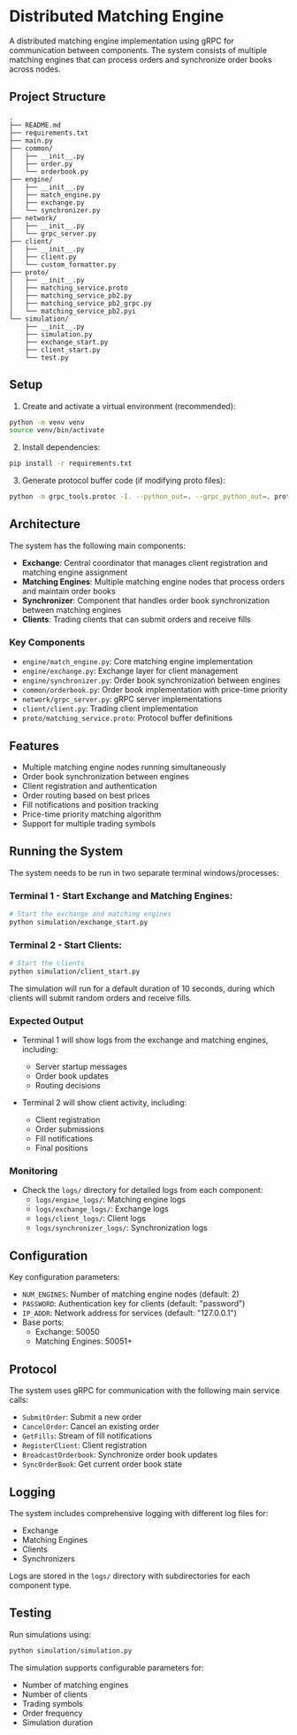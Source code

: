 # Distributed Matching Engine

A distributed matching engine implementation using gRPC for communication between components. The system consists of multiple matching engines that can process orders and synchronize order books across nodes.

## Project Structure

```
.
├── README.md
├── requirements.txt
├── main.py
├── common/
│   ├── __init__.py
│   ├── order.py
│   └── orderbook.py
├── engine/
│   ├── __init__.py
│   ├── match_engine.py
│   ├── exchange.py
│   └── synchronizer.py
├── network/
│   ├── __init__.py
│   └── grpc_server.py
├── client/
│   ├── __init__.py
│   ├── client.py
│   └── custom_formatter.py
├── proto/
│   ├── __init__.py
│   ├── matching_service.proto
│   ├── matching_service_pb2.py
│   ├── matching_service_pb2_grpc.py
│   └── matching_service_pb2.pyi
└── simulation/
    ├── __init__.py
    ├── simulation.py
    ├── exchange_start.py
    ├── client_start.py
    └── test.py
```

## Setup

1. Create and activate a virtual environment (recommended):
```bash
python -m venv venv
source venv/bin/activate
```

2. Install dependencies:
```bash
pip install -r requirements.txt
```

3. Generate protocol buffer code (if modifying proto files):
```bash
python -m grpc_tools.protoc -I. --python_out=. --grpc_python_out=. proto/matching_service.proto
```


## Architecture

The system has the following main components:

- **Exchange**: Central coordinator that manages client registration and matching engine assignment
- **Matching Engines**: Multiple matching engine nodes that process orders and maintain order books
- **Synchronizer**: Component that handles order book synchronization between matching engines
- **Clients**: Trading clients that can submit orders and receive fills

### Key Components

- `engine/match_engine.py`: Core matching engine implementation
- `engine/exchange.py`: Exchange layer for client management
- `engine/synchronizer.py`: Order book synchronization between engines
- `common/orderbook.py`: Order book implementation with price-time priority
- `network/grpc_server.py`: gRPC server implementations
- `client/client.py`: Trading client implementation
- `proto/matching_service.proto`: Protocol buffer definitions

## Features

- Multiple matching engine nodes running simultaneously
- Order book synchronization between engines
- Client registration and authentication
- Order routing based on best prices
- Fill notifications and position tracking
- Price-time priority matching algorithm
- Support for multiple trading symbols

## Running the System

The system needs to be run in two separate terminal windows/processes:

### Terminal 1 - Start Exchange and Matching Engines:
```bash
# Start the exchange and matching engines
python simulation/exchange_start.py
```

### Terminal 2 - Start Clients:
```bash
# Start the clients
python simulation/client_start.py
```

The simulation will run for a default duration of 10 seconds, during which clients will submit random orders and receive fills.

### Expected Output
- Terminal 1 will show logs from the exchange and matching engines, including:
  - Server startup messages
  - Order book updates
  - Routing decisions
  
- Terminal 2 will show client activity, including:
  - Client registration
  - Order submissions
  - Fill notifications
  - Final positions

### Monitoring
- Check the `logs/` directory for detailed logs from each component:
  - `logs/engine_logs/`: Matching engine logs
  - `logs/exchange_logs/`: Exchange logs
  - `logs/client_logs/`: Client logs
  - `logs/synchronizer_logs/`: Synchronization logs

## Configuration

Key configuration parameters:

- `NUM_ENGINES`: Number of matching engine nodes (default: 2)
- `PASSWORD`: Authentication key for clients (default: "password")
- `IP_ADDR`: Network address for services (default: "127.0.0.1")
- Base ports:
  - Exchange: 50050
  - Matching Engines: 50051+

## Protocol

The system uses gRPC for communication with the following main service calls:

- `SubmitOrder`: Submit a new order
- `CancelOrder`: Cancel an existing order
- `GetFills`: Stream of fill notifications
- `RegisterClient`: Client registration
- `BroadcastOrderbook`: Synchronize order book updates
- `SyncOrderBook`: Get current order book state

## Logging

The system includes comprehensive logging with different log files for:

- Exchange
- Matching Engines
- Clients
- Synchronizers

Logs are stored in the `logs/` directory with subdirectories for each component type.

## Testing

Run simulations using:
```bash
python simulation/simulation.py
```

The simulation supports configurable parameters for:
- Number of matching engines
- Number of clients
- Trading symbols
- Order frequency
- Simulation duration


